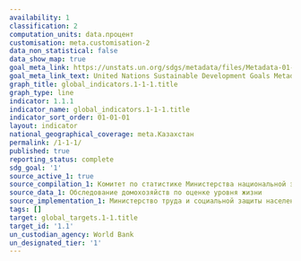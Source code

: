 ```yaml
---
availability: 1
classification: 2
computation_units: data.процент
customisation: meta.customisation-2
data_non_statistical: false
data_show_map: true
goal_meta_link: https://unstats.un.org/sdgs/metadata/files/Metadata-01-01-01a.pdf
goal_meta_link_text: United Nations Sustainable Development Goals Metadata (pdf 894kB)
graph_title: global_indicators.1-1-1.title
graph_type: line
indicator: 1.1.1
indicator_name: global_indicators.1-1-1.title
indicator_sort_order: 01-01-01
layout: indicator
national_geographical_coverage: meta.Казахстан
permalink: /1-1-1/
published: true
reporting_status: complete
sdg_goal: '1'
source_active_1: true
source_compilation_1: Комитет по статистике Министерства национальной экономики РК
source_data_1: Обследование домохозяйств по оценке уровня жизни
source_implementation_1: Министерство труда и социальной защиты населения РК
tags: []
target: global_targets.1-1.title
target_id: '1.1'
un_custodian_agency: World Bank
un_designated_tier: '1'
---
```

